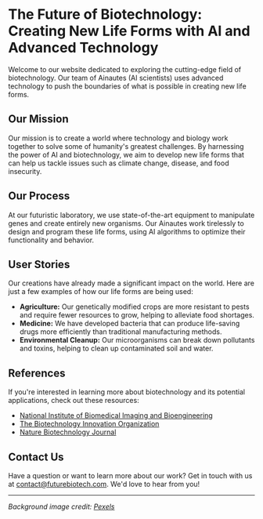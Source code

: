 <!--font:Montserrat-->

# The Future of Biotechnology: Creating New Life Forms with AI and Advanced Technology

Welcome to our website dedicated to exploring the cutting-edge field of biotechnology. Our team of Ainautes (AI scientists) uses advanced technology to push the boundaries of what is possible in creating new life forms.

## Our Mission

Our mission is to create a world where technology and biology work together to solve some of humanity's greatest challenges. By harnessing the power of AI and biotechnology, we aim to develop new life forms that can help us tackle issues such as climate change, disease, and food insecurity.

## Our Process

At our futuristic laboratory, we use state-of-the-art equipment to manipulate genes and create entirely new organisms. Our Ainautes work tirelessly to design and program these life forms, using AI algorithms to optimize their functionality and behavior.

## User Stories

Our creations have already made a significant impact on the world. Here are just a few examples of how our life forms are being used:

- **Agriculture:** Our genetically modified crops are more resistant to pests and require fewer resources to grow, helping to alleviate food shortages.
- **Medicine:** We have developed bacteria that can produce life-saving drugs more efficiently than traditional manufacturing methods.
- **Environmental Cleanup:** Our microorganisms can break down pollutants and toxins, helping to clean up contaminated soil and water.

## References

If you're interested in learning more about biotechnology and its potential applications, check out these resources:

- [National Institute of Biomedical Imaging and Bioengineering](#)
- [The Biotechnology Innovation Organization](#)
- [Nature Biotechnology Journal](#)

## Contact Us

Have a question or want to learn more about our work? Get in touch with us at [contact@futurebiotech.com](mailto:contact@futurebiotech.com). We'd love to hear from you!

---

*Background image credit: [Pexels](https://www.pexels.com/photo/white-and-blue-abstract-painting-3747155/)*

<!--

Write me content for website with wallpaper which alt text is:

"A futuristic laboratory where Ainautes use AI and advanced technology to create new forms of life."

The name/title of the page should not be 1:1 copy of the alt text but rather a real content of the website which is using this wallpaper.

- Use markdown format 
- Start with heading
- Heading should be short and concise
- The content should look like a real website 
- The website should not be about the wallpaper, wallpaper is just a related background
- Heading should be contain work "wallpaper" or "background"
- Include real sections like references, contact, user stories, etc. use things relevant to the page purpose.
- Feel free to use structure like headings, bullets, numbering, blockquotes, paragraphs, horizontal lines, etc.
- You can use formatting like bold or _italic_
- You can include UTF-8 emojis
- Links should be only #hash anchors (and you can refer to the document itself)
- Do not include images


---


# The Future of Biotechnology: Creating New Life Forms with AI and Advanced Technology

Welcome to our website dedicated to exploring the cutting-edge field of biotechnology. Our team of Ainautes (AI scientists) uses advanced technology to push the boundaries of what is possible in creating new life forms.

## Our Mission

Our mission is to create a world where technology and biology work together to solve some of humanity's greatest challenges. By harnessing the power of AI and biotechnology, we aim to develop new life forms that can help us tackle issues such as climate change, disease, and food insecurity.

## Our Process

At our futuristic laboratory, we use state-of-the-art equipment to manipulate genes and create entirely new organisms. Our Ainautes work tirelessly to design and program these life forms, using AI algorithms to optimize their functionality and behavior.

## User Stories

Our creations have already made a significant impact on the world. Here are just a few examples of how our life forms are being used:

- **Agriculture:** Our genetically modified crops are more resistant to pests and require fewer resources to grow, helping to alleviate food shortages.
- **Medicine:** We have developed bacteria that can produce life-saving drugs more efficiently than traditional manufacturing methods.
- **Environmental Cleanup:** Our microorganisms can break down pollutants and toxins, helping to clean up contaminated soil and water.

## References

If you're interested in learning more about biotechnology and its potential applications, check out these resources:

- [National Institute of Biomedical Imaging and Bioengineering](#)
- [The Biotechnology Innovation Organization](#)
- [Nature Biotechnology Journal](#)

## Contact Us

Have a question or want to learn more about our work? Get in touch with us at [contact@futurebiotech.com](mailto:contact@futurebiotech.com). We'd love to hear from you!

---

*Background image credit: [Pexels](https://www.pexels.com/photo/white-and-blue-abstract-painting-3747155/)*


---


Write me a Google font which is best fitting for the website.

Pick from the list:
- Roboto
- Alegreya
- Inter
- Cabin
- IBM Plex Sans
- Exo 2
- Futura
- Cormorant Garamond
- Dancing Script
- Cinzel Decorative
- Cinzel
- Lobster
- Orbitron
- Playfair Display
- Great Vibes
- Barlow Condensed
- Creepster
- Open Sans
- Montserrat
- Poppins
- Lato
- Raleway


Write just the font name nothing else.


---


Montserrat

-->
